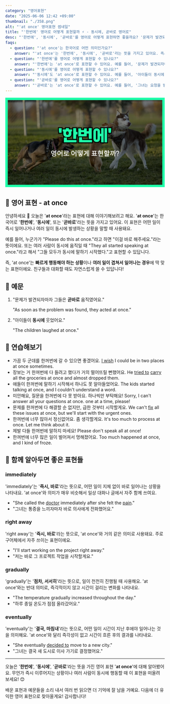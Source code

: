 ```yaml
---
category: "영어표현"
date: "2025-06-06 12:42 +09:00"
thumbnail: "./358.png"
alt: "'at once' 영어표현 썸네일"
title: "'한번에' 영어로 어떻게 표현할까 ⚡ - 동시에, 곧바로 영어로"
desc: "'한번에', '동시에', '곧바로'를 영어로 어떻게 표현하면 좋을까요? '문제가 발견되자마자 그들은 한번에 움직였어요.', '아이들이 동시에 웃었어요.' 등을 영어로 표현하는 법을 배워봅시다. 다양한 예문을 통해서 연습하고 본인의 표현으로 만들어 보세요."
faqs:
  - question: "'at once'는 한국어로 어떤 의미인가요?"
    answer: "'at once'는 '한번에', '동시에', '곧바로'라는 뜻을 가지고 있어요. 즉시 어떤 일이 일어나거나 여러 일이 동시에 발생하는 상황에서 사용해요."
  - question: "'한번에'를 영어로 어떻게 표현할 수 있나요?"
    answer: "'한번에'는 'at once'로 표현할 수 있어요. 예를 들어, '문제가 발견되자마자 그들은 한번에 움직였어요.'는 'As soon as the problem was found, they acted at once.'로 말해요."
  - question: "'동시에'를 영어로 어떻게 표현할 수 있나요?"
    answer: "'동시에'도 'at once'로 표현할 수 있어요. 예를 들어, '아이들이 동시에 웃었어요.'는 'The children laughed at once.'라고 해요."
  - question: "'곧바로'를 영어로 어떻게 표현할 수 있나요?"
    answer: "'곧바로'는 'at once'로 표현할 수 있어요. 예를 들어, '그녀는 요청을 받고 곧바로 답변했어요.'는 'She answered at once upon receiving the request.'로 말할 수 있어요."
---
```


!['at once' 영어표현](./358.png)

## 🌟 영어 표현 - at once

안녕하세요 👋 오늘은 '**at once**'라는 표현에 대해 이야기해보려고 해요. '**at once**'는 한국어로 '**한번에**', '**동시에**', 또는 '**곧바로**'라는 뜻을 가지고 있어요. 이 표현은 어떤 일이 즉시 일어나거나 여러 일이 동시에 발생하는 상황을 말할 때 사용돼요.

예를 들어, 누군가가 "Please do this at once."라고 하면 "이걸 바로 해주세요."라는 뜻이에요. 또는 여러 사람이 동시에 움직일 때 "They all started speaking at once."라고 해서 "그들 모두가 동시에 말하기 시작했다."고 표현할 수 있답니다.

즉, 'at once'는 **빠르게 행동해야 하는 상황**이나 **여러 일이 겹쳐서 일어나는 경우**에 딱 맞는 표현이에요. 친구들과 대화할 때도 자연스럽게 쓸 수 있답니다!

## 📖 예문

1. "문제가 발견되자마자 그들은 **곧바로** 움직였어요."

   "As soon as the problem was found, they acted at once."

2. "아이들이 **동시에** 웃었어요."

   "The children laughed at once."

## 💬 연습해보기

<ul data-interactive-list>

  <li data-interactive-item>
    <span data-toggler>가끔 두 군데를 한꺼번에 갈 수 있으면 좋겠어요.</span>
    <span data-answer><a href="/blog/in-english/118.i-wish/">I wish</a> I could be in two places at once sometimes.</span>
  </li>

  <li data-interactive-item>
    <span data-toggler>장보는 거 한꺼번에 다 들려고 했다가 거의 떨어뜨릴 뻔했어요.</span>
    <span data-answer>He <a href="/blog/in-english/117.try-to/">tried to</a> <a href="/blog/in-english/464.carry/">carry</a> all the groceries at once and almost dropped them.</span>
  </li>

  <li data-interactive-item>
    <span data-toggler>애들이 한꺼번에 말하기 시작해서 하나도 못 알아들었어요.</span>
    <span data-answer>The kids started talking at once, and I couldn't understand a word.</span>
  </li>
  
  <li data-interactive-item>
    <span data-toggler>미안해요, 질문을 한꺼번에 다 못 받아요. 하나씩만 부탁해요!</span>
    <span data-answer>Sorry, I can't answer all your questions at once. one at a time, please!</span>
  </li>

  <li data-interactive-item>
    <span data-toggler>문제를 한꺼번에 다 해결할 순 없지만, 급한 것부터 시작할게요.</span>
    <span data-answer>We can't <a href="/blog/in-english/524.fix/">fix</a> all these issues at once, but we'll start with the urgent ones.</span>
  </li>

  <li data-interactive-item>
    <span data-toggler>한꺼번에 너무 많아서 정신없어요. 좀 생각할게요.</span>
    <span data-answer>It's too much to process at once. Let me think about it.</span>
  </li>

  <li data-interactive-item>
    <span data-toggler>제발 다들 한꺼번에 말하지 마세요!</span>
    <span data-answer>Please don't speak all at once!</span>
  </li>

  <li data-interactive-item>
    <span data-toggler>한꺼번에 너무 많은 일이 벌어져서 멍해졌어요.</span>
    <span data-answer>Too much happened at once, and I kind of froze.</span>
  </li>
</ul>

## 🤝 함께 알아두면 좋은 표현들

### immediately

'immediately'는 '**즉시, 바로**'라는 뜻으로, 어떤 일이 지체 없이 바로 일어나는 상황을 나타내요. 'at once'와 의미가 매우 비슷해서 일상 대화나 글에서 자주 함께 쓰여요.

- "She called the [doctor](/blog/in-english/563.doctor/) immediately after she felt the [pain](/blog/in-english/573.pain/)."
- "그녀는 통증을 느끼자마자 바로 의사에게 전화했어요."

### right away

'right away'는 '**즉시, 바로**'라는 뜻으로, 'at once'와 거의 같은 의미로 사용돼요. 주로 구어체에서 자주 쓰이는 표현이에요.

- "I'll start working on the project right away."
- "저는 바로 그 프로젝트 작업을 시작할게요."

### gradually

'gradually'는 '**점차, 서서히**'라는 뜻으로, 일이 천천히 진행될 때 사용해요. 'at once'와는 반대 의미로, 즉각적이지 않고 시간이 걸리는 변화를 나타내요.

- "The temperature gradually increased throughout the day."
- "하루 종일 온도가 점점 올라갔어요."

### eventually

'eventually'는 '**결국, 마침내**'라는 뜻으로, 어떤 일이 시간이 지난 후에야 일어나는 것을 의미해요. 'at once'와 달리 즉각성이 없고 시간이 흐른 후의 결과를 나타내요.

- "She eventually [decided to](/blog/in-english/062.decide-to/) move to a new city."
- "그녀는 결국 새 도시로 이사 가기로 결정했어요."

---

오늘은 '**한번에**', '**동시에**', '**곧바로**'라는 뜻을 가진 영어 표현 '**at once**'에 대해 알아봤어요. 무언가 즉시 이루어지는 상황이나 여러 사람이 동시에 행동할 때 이 표현을 떠올려 보세요! 😊

배운 표현과 예문들을 소리 내서 여러 번 읽으면 더 기억에 잘 남을 거예요. 다음에 더 유익한 영어 표현으로 찾아올게요! 감사합니다!
